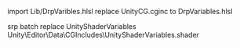 
import Lib/DrpVaribles.hlsl
    replace UnityCG.cginc to DrpVariables.hlsl

srp batch
    replace UnityShaderVariables Unity\Editor\Data\CGIncludes\UnityShaderVariables.shader

